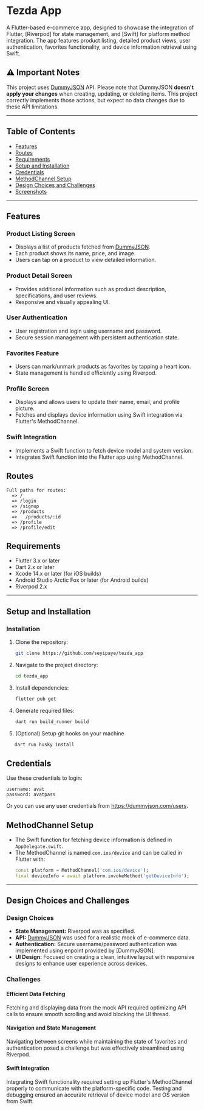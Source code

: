 # Tezda App

A Flutter-based e-commerce app, designed to showcase the integration of Flutter, [Riverpod] for state management, and [Swift] for platform method integration. The app features product listing, detailed product views, user authentication, favorites functionality, and device information retrieval using Swift.
 

## ⚠ Important Notes
This project uses [DummyJSON](https://dummyjson.com/) API. Please note that DummyJSON **doesn't apply your changes** when creating, updating, or deleting items. This project correctly implements those actions, but expect no data changes due to these API limitations.

---

## Table of Contents
- [Features](#features)
- [Routes](#routes)
- [Requirements](#requirements)
- [Setup and Installation](#setup-and-installation)
- [Credentials](#credentials)
- [MethodChannel Setup](#methodchannel-setup)
- [Design Choices and Challenges](#design-choices-and-challenges)
- [Screenshots](#screenshots)

---
## Features
### Product Listing Screen
- Displays a list of products fetched from [DummyJSON](https://dummyjson.com/).
- Each product shows its name, price, and image.
- Users can tap on a product to view detailed information.

### Product Detail Screen
- Provides additional information such as product description, specifications, and user reviews.
- Responsive and visually appealing UI.

### User Authentication
- User registration and login using username and password.
- Secure session management with persistent authentication state.

### Favorites Feature
- Users can mark/unmark products as favorites by tapping a heart icon.
- State management is handled efficiently using Riverpod.

### Profile Screen
- Displays and allows users to update their name, email, and profile picture.
- Fetches and displays device information using Swift integration via Flutter's MethodChannel.

### Swift Integration
- Implements a Swift function to fetch device model and system version.
- Integrates Swift function into the Flutter app using MethodChannel.


## Routes
```
Full paths for routes:
  => /
  => /login
  => /signup
  => /products
  =>   /products/:id
  => /profile
  => /profile/edit
```
## Requirements
- Flutter 3.x or later
- Dart 2.x or later
- Xcode 14.x or later (for iOS builds)
- Android Studio Arctic Fox or later (for Android builds)
- Riverpod 2.x

---
## Setup and Installation

### Installation
1. Clone the repository:
   ```bash
   git clone https://github.com/seyipaye/tezda_app
   ```
2. Navigate to the project directory:
   ```bash
   cd tezda_app
   ```
3. Install dependencies:
   ```bash
   flutter pub get
   ```
4. Generate required files:
   ```bash
   dart run build_runner build
   ```

5. (Optional) Setup git hooks on your machine
```bash
   dart run husky install
   ```

## Credentials
Use these credentials to login:

```
username: avat
password: avatpass
```

Or you can use any user credentials from https://dummyjson.com/users.

## MethodChannel Setup
- The Swift function for fetching device information is defined in `AppDelegate.swift`.
- The MethodChannel is named `com.ios/device` and can be called in Flutter with:
  ```dart
  const platform = MethodChannel('com.ios/device');
  final deviceInfo = await platform.invokeMethod('getDeviceInfo');

---

## Design Choices and Challenges
### Design Choices
- **State Management:** Riverpod was as specified.
- **API:** [DummyJSON](https://dummyjson.com/) was used for a realistic mock of e-commerce data.
- **Authentication:** Secure username/password authentication was implemented using enpoint provided by [DummyJSON].
- **UI Design:** Focused on creating a clean, intuitive layout with responsive designs to enhance user experience across devices.

### Challenges

#### Efficient Data Fetching
Fetching and displaying data from the mock API required optimizing API calls to ensure smooth scrolling and avoid blocking the UI thread.

#### Navigation and State Management
Navigating between screens while maintaining the state of favorites and authentication posed a challenge but was effectively streamlined using Riverpod.

#### Swift Integration
Integrating Swift functionality required setting up Flutter's MethodChannel properly to communicate with the platform-specific code. Testing and debugging ensured an accurate retrieval of device model and OS version from Swift.




<!-- ## Screenshots
|||||
|----|----|----|----|
| ![View all todos] | ![View a single todo] | ![Add todo] | ![Update todo] |
| ![Login] | ![Profile] | ![Infinite scrolling] | ![Search post] |


  [riverpod]: https://pub.dev/packages/riverpod
  [flutter_hooks]: https://pub.dev/packages/flutter_hooks
  [freezed]: https://pub.dev/packages/freezed
  [go_router]: https://pub.dev/packages/go_router
  [build_runner]: https://pub.dev/packages/build_runner
  [DummyJSON]: https://dummyjson.com/

  [View all todos]: https://github.com/dhafinrayhan/tezda_app/assets/49405411/bc4a0202-ec44-4f7c-a26a-3d88f55a4f7a
  [View a single todo]: https://github.com/dhafinrayhan/tezda_app/assets/49405411/7611f63a-efd7-4a58-a831-8a1eb360ad8a
  [Add todo]: https://github.com/dhafinrayhan/tezda_app/assets/49405411/d412a52a-530d-4624-be7a-fc0be06cd2ab
  [Update todo]: https://github.com/dhafinrayhan/tezda_app/assets/49405411/3a386227-9ed4-4c9b-9223-bd4f98194576

  [Login]: https://github.com/dhafinrayhan/tezda_app/assets/49405411/c1f0a23d-0643-449e-abf3-3c1b1a330e83
  [Profile]: https://github.com/dhafinrayhan/tezda_app/assets/49405411/738db00a-a9a0-423a-8630-8f097d6ff966
  [Infinite scrolling]: https://github.com/dhafinrayhan/tezda_app/assets/49405411/276bafc1-4959-4551-a86b-b3f4ec9c4722
  [Search post]: https://github.com/dhafinrayhan/tezda_app/assets/49405411/2dca7217-8b80-4549-b76f-83e53850818a
 -->
